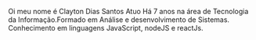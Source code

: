 Oi meu nome é Clayton Dias Santos
Atuo Há 7 anos na área de Tecnologia da Informação.Formado em Análise e desenvolvimento de Sistemas. Conhecimento em linguagens JavaScript, nodeJS e reactJs.

